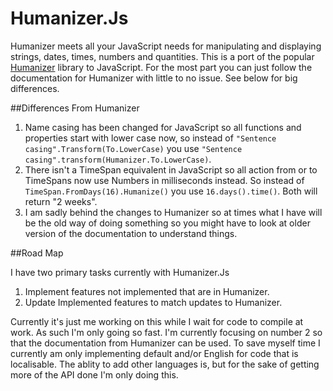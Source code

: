 Humanizer.Js
============

Humanizer meets all your JavaScript needs for manipulating and displaying 
strings, dates, times, numbers and quantities. This is a port of the popular 
[Humanizer](https://github.com/MehdiK/Humanizer) library to JavaScript. For the 
most part you can just follow the documentation for Humanizer with little to no 
issue. See below for big differences.


##Differences From Humanizer

1. Name casing has been changed for JavaScript so all functions and properties 
   start with lower case now, so instead of 
   `"Sentence casing".Transform(To.LowerCase)` you use 
   `"Sentence casing".transform(Humanizer.To.LowerCase)`.
2. There isn't a TimeSpan equivalent in JavaScript so all action from or to 
   TimeSpans now use Numbers in milliseconds instead. So instead of 
   `TimeSpan.FromDays(16).Humanize()` you use `16.days().time()`. Both will 
   return "2 weeks".
3. I am sadly behind the changes to Humanizer so at times what I have will be 
   the old way of doing something so you might have to look at older version of 
   the documentation to understand things.

##Road Map

I have two primary tasks currently with Humanizer.Js

1. Implement features not implemented that are in Humanizer.
2. Update Implemented features to match updates to Humanizer.

Currently it's just me working on this while I wait for code to compile at work. 
As such I'm only going so fast. I'm currently focusing on number 2 so that the 
documentation from Humanizer can be used. To save myself time I currently am 
only implementing default and/or English for code that is localisable. The 
ablity to add other languages is, but for the sake of getting more of the API 
done I'm only doing this.